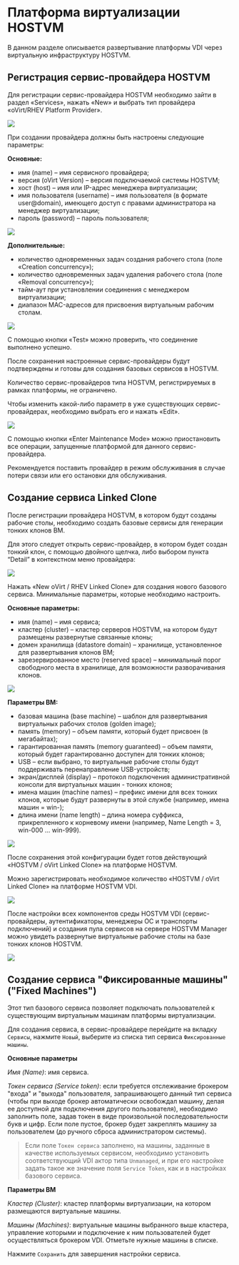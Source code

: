 # Платформа виртуализации HOSTVM

В данном разделе описывается развертывание платформы VDI через виртуальную инфраструктуру HOSTVM.

## Регистрация сервис-провайдера HOSTVM <a href="#provider" id="provider"></a>

Для регистрации сервис-провайдера HOSTVM необходимо зайти в раздел «Services», нажать «New» и выбрать тип провайдера «oVirt/RHEV Platform Provider».

![](../../../.gitbook/assets/vdi\_ag5.png)

При создании провайдера должны быть настроены следующие параметры:

**Основные:**

* имя (name) – имя сервисного провайдера;
* версия (oVirt Version) – версия подключаемой системы HOSTVM;
* хост (host) – имя или IP-адрес менеджера виртуализации;
* имя пользователя (username) – имя пользователя (в формате user@domain), имеющего доступ с правами администратора на менеджер виртуализации;
* пароль (password) – пароль пользователя;

![](../../../.gitbook/assets/vdi\_ag6.png)

**Дополнительные:**

* количество одновременных задач создания рабочего стола (поле «Creation concurrency»);
* количество одновременных задач удаления рабочего стола (поле «Removal concurrency»);
* тайм-аут при установлении соединения с менеджером виртуализации;
* диапазон MAC-адресов для присвоения виртуальным рабочим столам.

![](../../../.gitbook/assets/vdi\_ag7.png)

С помощью кнопки «Test» можно проверить, что соединение выполнено успешно.

После сохранения настроенные сервис-провайдеры будут подтверждены и готовы для создания базовых сервисов в HOSTVM.

Количество сервис-провайдеров типа HOSTVM, регистрируемых в рамках платформы, не ограничено.

Чтобы изменить какой-либо параметр в уже существующих сервис-провайдерах, необходимо выбрать его и нажать «Edit».

![](../../../.gitbook/assets/vdi\_ag8.png)

С помощью кнопки «Enter Maintenance Mode» можно приостановить все операции, запущенные платформой для данного сервис-провайдера.

Рекомендуется поставить провайдер в режим обслуживания в случае потери связи или его остановки для обслуживания.

## Создание сервиса Linked Clone <a href="#linked-clone" id="linked-clone"></a>

После регистрации провайдера HOSTVM, в котором будут созданы рабочие столы, необходимо создать базовые сервисы для генерации тонких клонов ВМ.

Для этого следует открыть сервис-провайдер, в котором будет создан тонкий клон, с помощью двойного щелчка, либо выбором пункта “Detail” в контекстном меню провайдера:

![](../../../.gitbook/assets/vdi\_ag9.png)

Нажать «New оVirt / RHEV Linked Clone» для создания нового базового сервиса. Минимальные параметры, которые необходимо настроить.

**Основные параметры:**

* имя (name) – имя сервиса;
* кластер (cluster) – кластер серверов HOSTVM, на котором будут размещены развернутые связанные клоны;
* домен хранилища (datastore domain) – хранилище, установленное для развертывания клонов ВМ;
* зарезервированное место (reserved space) – минимальный порог свободного места в хранилище, для возможности разворачивания клонов.

![](../../../.gitbook/assets/vdi\_ag10.png)

**Параметры ВМ:**

* базовая машина (base machine) – шаблон для развертывания виртуальных рабочих столов (golden image);
* память (memory) – объем памяти, который будет присвоен (в мегабайтах);
* гарантированная память (memory guaranteed) – объем памяти, который будет гарантированно доступен для тонких клонов;
* USB – если выбрано, то виртуальные рабочие столы будут поддерживать перенаправление USB-устройств;
* экран/дисплей (display) – протокол подключения административной консоли для виртуальных машин - тонких клонов;
* имена машин (machine names) – префикс имени для всех тонких клонов, которые будут развернуты в этой службе (например, имена машин = win-);
* длина имени (name length) – длина номера суффикса, прикрепленного к корневому имени (например, Name Length = 3, win-000 ... win-999).

![](../../../.gitbook/assets/vdi\_ag11.png)

После сохранения этой конфигурации будет готов действующий «HOSTVM / oVirt Linked Clone» на платформе HOSTVM.

Можно зарегистрировать необходимое количество «HOSTVM / oVirt Linked Clone» на платформе HOSTVM VDI.

![](../../../.gitbook/assets/vdi\_ag12.png)

После настройки всех компонентов среды HOSTVM VDI (сервис-провайдеры, аутентификаторы, менеджеры ОС и транспорты подключений) и создания пула сервисов на сервере HOSTVM Manager можно увидеть развернутые виртуальные рабочие столы на базе тонких клонов HOSTVM.

![](../../../.gitbook/assets/vdi\_ag13.png)

## Создание сервиса "Фиксированные машины" ("Fixed Machines") <a href="#fixed-machines" id="fixed-machines"></a>

Этот тип базового сервиса позволяет подключать пользователей к существующим виртуальным машинам платформы виртуализации.

Для создания сервиса, в сервис-провайдере перейдите на вкладку `Сервисы`, нажмите `Новый`, выберите из списка тип сервиса `Фиксированные машины`.

**Основные параметры**

_Имя (Name)_: имя сервиса.

_Токен сервиса (Service token)_: если требуется отслеживание брокером "входа" и "выхода" пользователя, запрашивающего данный тип сервиса (чтобы при выходе брокер автоматически освобождал машину, делая ее доступной для подключения другого пользователя), необходимо заполнить поле, задав токен в виде произвольной последовательности букв и цифр. Если поле пустое, брокер будет закреплять машину за пользователем (до ручного сброса администратором системы).

> Если поле `Токен сервиса` заполнено, на машины, заданные в качестве используемых сервисом, необходимо установить соответствующий VDI актор типа `Unmanaged`, и при его настройке задать такое же значение поля `Service Token`, как и в настройках базового сервиса.

**Параметры ВМ**

_Кластер (Cluster)_: кластер платформы виртуализации, на котором размещаются виртуальные машины.

_Машины (Machines)_: виртуальные машины выбранного выше кластера, управление которыми и подключение к ним пользователей будет осуществляться брокером VDI. Отметьте нужные машины в списке.

Нажмите `Сохранить` для завершения настройки сервиса.

